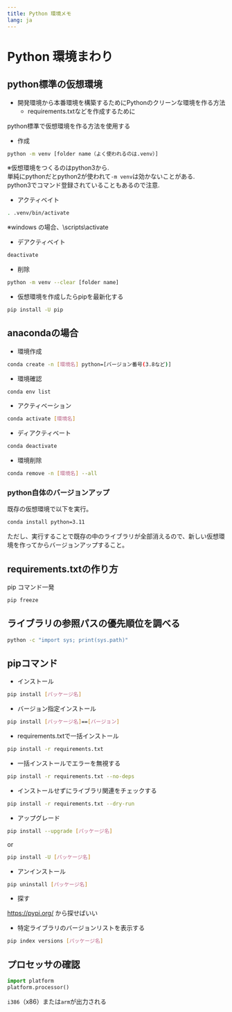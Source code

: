 ```yaml
---
title: Python 環境メモ
lang: ja
---
```


# Python 環境まわり

## python標準の仮想環境

- 開発環境から本番環境を構築するためにPythonのクリーンな環境を作る方法
  - requirements.txtなどを作成するために

python標準で仮想環境を作る方法を使用する
- 作成

```bash
python -m venv [folder name（よく使われるのは.venv）]
```
※仮想環境をつくるのはpython3から.  
単純にpythonだとpython2が使われて`-m venv`は効かないことがある.  
python3でコマンド登録されていることもあるので注意.  

- アクティベイト

```bash
. .venv/bin/activate
```
※windows の場合、\scripts\activate
- デアクティベイト

```bash
deactivate
```
- 削除

```bash
python -m venv --clear [folder name]
```
- 仮想環境を作成したらpipを最新化する

```bash
pip install -U pip
```


## anacondaの場合

- 環境作成

```bash
conda create -n [環境名] python=[バージョン番号(3.8など)]
```

- 環境確認

```bash
conda env list
```

- アクティベーション

```bash
conda activate [環境名]
```

- ディアクティベート

```bash
conda deactivate
```

- 環境削除

```bash
conda remove -n [環境名] --all
```

### python自体のバージョンアップ

既存の仮想環境で以下を実行。

```bash
conda install python=3.11
```
ただし、実行することで既存の中のライブラリが全部消えるので、新しい仮想環境を作ってからバージョンアップすること。


## requirements.txtの作り方
pip コマンド一発

```bash
pip freeze
```

## ライブラリの参照パスの優先順位を調べる

```bash
python -c "import sys; print(sys.path)"
```

## pipコマンド

- インストール

```bash
pip install [パッケージ名]
```
- バージョン指定インストール

```bash
pip install [パッケージ名]==[バージョン]
```
- requirements.txtで一括インストール

```bash
pip install -r requirements.txt
```
- 一括インストールでエラーを無視する

```bash
pip install -r requirements.txt --no-deps
```
- インストールせずにライブラリ関連をチェックする

```bash
pip install -r requirements.txt --dry-run
```

- アップグレード

```bash
pip install --upgrade [パッケージ名]
```
or

```bash
pip install -U [パッケージ名]
```
- アンインストール

```bash
pip uninstall [パッケージ名]
```
- 探す

https://pypi.org/ から探せばいい

- 特定ライブラリのバージョンリストを表示する

```bash
pip index versions [パッケージ名]
```

## プロセッサの確認

```python
import platform
platform.processor()
```
`i386`（x86）または`arm`が出力される
